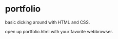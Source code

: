 # portfolio
basic dicking around with HTML and CSS. 

open up portfolio.html with your favorite webbrowser.

